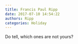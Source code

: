 ```yaml
---
title: Francis Paul Ripp
date: 2017-07-10 14:54:22
authors: Ripp
categories: Holiday
---
```


 Do tell,  which ones are not yours?